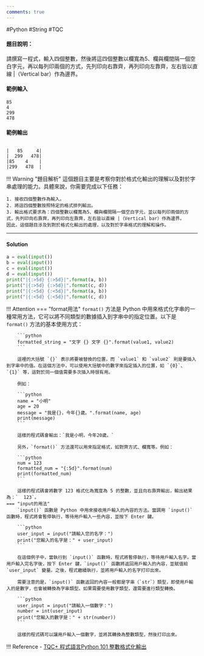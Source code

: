 ```yaml
---
comments: true
---
```

#Python #String #TQC 
#### 題目說明：

請撰寫一程式，輸入四個整數，然後將這四個整數以欄寬為5、欄與欄間隔一個空白字元，再以每列印兩個的方式，先列印向右靠齊，再列印向左靠齊，左右皆以直線 |（Vertical bar）作為邊界。

#### 範例輸入

```
85
4
299
478
```

#### 範例輸出

```

|   85     4|
|  299   478|
|85    4    |
|299   478  |
```

!!! Warning "題目解析"
	這個題目主要是考察你對於格式化輸出的理解以及對於字串處理的能力。具體來說，你需要完成以下任務：

	1. 接收四個整數作為輸入。
	2. 將這四個整數按照特定的格式排列輸出。
	3. 輸出格式要求為：四個整數以欄寬為5、欄與欄間隔一個空白字元，並以每列印兩個的方式，先列印向右靠齊，再列印向左靠齊，左右皆以直線 |（Vertical bar）作為邊界。
	因此，這個題目涉及到對於格式化輸出的處理，以及對於字串格式的理解和操作。
---

#### Solution

```python linenums="1"
a = eval(input())
b = eval(input())
c = eval(input())
d = eval(input())
print("|{:>5d} {:>5d}|".format(a, b))
print("|{:>5d} {:>5d}|".format(c, d))
print("|{:<5d} {:<5d}|".format(a, b))
print("|{:<5d} {:<5d}|".format(c, d))

```

!!! Attention
	=== "format用法"
		`format()` 方法是 Python 中用來格式化字串的一種常用方法，它可以將不同類型的數據插入到字串中的指定位置。以下是 `format()` 方法的基本使用方式：

		```python
		formatted_string = "文字 {} 文字 {}".format(value1, value2)
		```

		這裡的大括號 `{}` 表示將要被替換的位置，而 `value1` 和 `value2` 則是要插入到字串中的值。在這個方法中，可以使用大括號中的數字來指定插入的位置，如 `{0}`、`{1}` 等，這對於同一個值需要多次插入時很有用。

		例如：

		```python
		name = "小明"
		age = 20
		message = "我是{}，今年{}歲。".format(name, age)
		print(message)
		```

		這樣的程式碼會輸出：`我是小明，今年20歲。`

		另外，`format()` 方法還可以用來指定格式，如對齊方式、欄寬等。例如：

		```python
		num = 123
		formatted_num = "{:5d}".format(num)
		print(formatted_num)
		```

		這樣的程式碼會將數字 123 格式化為寬度為 5 的整數，並且向右靠齊輸出，輸出結果為：`  123`。
	=== "input的用法"
		`input()` 函數是 Python 中用來接收用戶輸入的內容的方法。當調用 `input()` 函數時，程式將會暫停執行，等待用戶輸入一些內容，並按下 Enter 鍵。

		```python
		user_input = input("請輸入您的名字：")
		print("您輸入的名字是：" + user_input)
		```

		在這個例子中，當執行到 `input()` 函數時，程式將暫停執行，等待用戶輸入名字。當用戶輸入完名字後，按下 Enter 鍵，`input()` 函數將返回用戶輸入的內容，並賦值給 `user_input` 變量。之後，程式繼續執行，並將用戶輸入的名字打印出來。

		需要注意的是，`input()` 函數返回的內容一般都是字串（`str`）類型，即使用戶輸入的是數字，也會被轉換為字串類型。如果需要使用數字類型，還需要進行類型轉換。

		```python
		user_input = input("請輸入一個數字：")
		number = int(user_input)
		print("您輸入的數字是：" + str(number))
		```

		這樣的程式碼可以讓用戶輸入一個數字，並將其轉換為整數類型，然後打印出來。



!!! Reference
	- [TQC+ 程式語言Python 101 整數格式化輸出](https://jbprogramnotes.com/2020/05/tqc-%e7%a8%8b%e5%bc%8f%e8%aa%9e%e8%a8%80python-101-%e6%95%b4%e6%95%b8%e6%a0%bc%e5%bc%8f%e5%8c%96%e8%bc%b8%e5%87%ba/)
